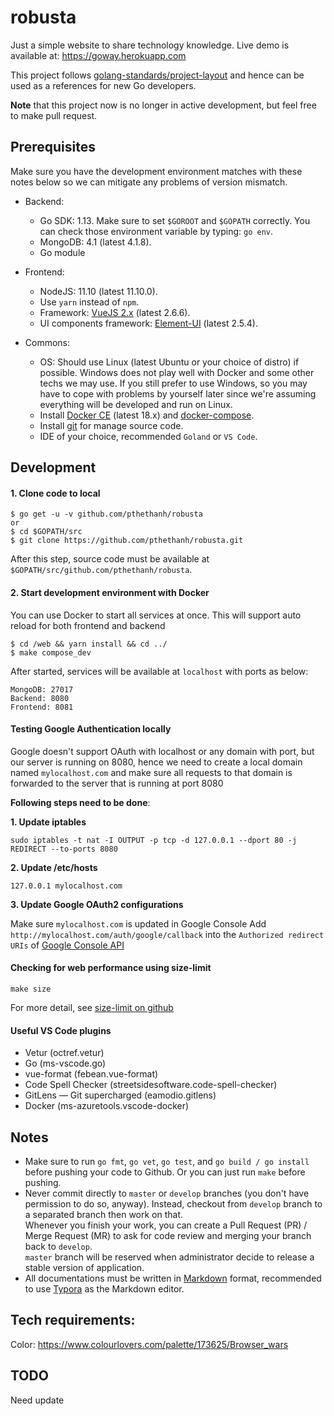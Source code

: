 # robusta

Just a simple website to share technology knowledge. Live demo is available at: https://goway.herokuapp.com

This project follows [golang-standards/project-layout](https://github.com/golang-standards/project-layout) and hence can be used as a references for new Go developers.

**Note** that this project now is no longer in active development, but feel free to make pull request.

## Prerequisites

Make sure you have the development environment matches with these notes below so we can mitigate any problems of version mismatch.

- Backend:
  - Go SDK: 1.13.
    Make sure to set `$GOROOT` and `$GOPATH` correctly.
    You can check those environment variable by typing: `go env`.
  - MongoDB: 4.1 (latest 4.1.8).
  - Go module

- Frontend:
  - NodeJS: 11.10 (latest 11.10.0).
  - Use `yarn` instead of `npm`.
  - Framework: [VueJS 2.x](https://vuejs.org) (latest 2.6.6).
  - UI components framework: [Element-UI](https://element.eleme.io) (latest 2.5.4).

- Commons:
  - OS: Should use Linux (latest Ubuntu or your choice of distro) if possible.
    Windows does not play well with Docker and some other techs we may use.
    If you still prefer to use Windows, so you may have to cope with problems by yourself later
    since we're assuming everything will be developed and run on Linux.
  - Install [Docker CE](https://docs.docker.com/install/) (latest 18.x) and [docker-compose](https://docs.docker.com/compose/install/).
  - Install [git](https://git-scm.com/) for manage source code.
  - IDE of your choice, recommended `Goland` or `VS Code`.

## Development

#### 1. Clone code to local

```shell
$ go get -u -v github.com/pthethanh/robusta
or
$ cd $GOPATH/src
$ git clone https://github.com/pthethanh/robusta.git
```
After this step, source code must be available at `$GOPATH/src/github.com/pthethanh/robusta`.

#### 2. Start development environment with Docker

You can use Docker to start all services at once. This will support auto reload for both frontend and backend

```shell
$ cd /web && yarn install && cd ../
$ make compose_dev
```

After started, services will be available at `localhost` with ports as below:
```
MongoDB: 27017
Backend: 8080
Frontend: 8081
```
#### Testing Google Authentication locally

Google doesn't support OAuth with localhost or any domain with port, but our server is running on 8080, hence we need to create a local domain named `mylocalhost.com` and make sure all requests to that domain is forwarded to the server that is running at port 8080

**Following steps need to be done**:

**1. Update iptables**

```shell
sudo iptables -t nat -I OUTPUT -p tcp -d 127.0.0.1 --dport 80 -j REDIRECT --to-ports 8080
```
**2. Update /etc/hosts**

```shell
127.0.0.1 mylocalhost.com
```
**3. Update Google OAuth2 configurations**

Make sure `mylocalhost.com` is updated in Google Console
Add `http://mylocalhost.com/auth/google/callback` into the `Authorized redirect URIs` of [Google Console API](https://console.developers.google.com/apis/credentials/oauthclient/511091284450-9oes9tddrskgtlfcafblrke7pk28lthp.apps.googleusercontent.com?project=goway-1546095349277)

#### Checking for web performance using size-limit

```
make size
```
For more detail, see [size-limit on github](https://github.com/ai/size-limit)

#### Useful VS Code plugins
- Vetur (octref.vetur)
- Go (ms-vscode.go)
- vue-format (febean.vue-format)
- Code Spell Checker (streetsidesoftware.code-spell-checker)
- GitLens — Git supercharged (eamodio.gitlens)
- Docker (ms-azuretools.vscode-docker)

## Notes

- Make sure to run `go fmt`, `go vet`, `go test`, and `go build / go install` before pushing your code to Github.
  Or you can just run `make` before pushing.
- Never commit directly to `master` or `develop` branches (you don't have permission to do so, anyway). Instead, checkout from `develop` branch to a separated branch then work on that.  
  Whenever you finish your work, you can create a Pull Request (PR) / Merge Request (MR) to ask for code review and merging your branch back to `develop`.   
  `master` branch will be reserved when administrator decide to release a stable version of application.
- All documentations must be written in [Markdown](https://guides.github.com/features/mastering-markdown/) format, recommended to use [Typora](https://typora.io/) as the Markdown editor.

## Tech requirements:

Color: https://www.colourlovers.com/palette/173625/Browser_wars

## TODO
Need update
